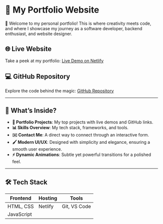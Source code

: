 # 🚀 My Portfolio Website  

🌟 Welcome to my personal portfolio! This is where creativity meets code, and where I showcase my journey as a software developer, backend enthusiast, and website designer.  

## 🌐 **Live Website**  
Take a peek at my portfolio: [Live Demo on Netlify](https://your-netlify-url.netlify.app)  

## 💻 **GitHub Repository**  
Explore the code behind the magic: [GitHub Repository](https://github.com/your-username/your-repo-name)  

---

## 🎨 **What’s Inside?**  
- **💼 Portfolio Projects**: My top projects with live demos and GitHub links.  
- **📊 Skills Overview**: My tech stack, frameworks, and tools.  
- **✉️ Contact Me**: A direct way to connect through an interactive form.  
- **🖌️ Modern UI/UX**: Designed with simplicity and elegance, ensuring a smooth user experience.  
- **⚡ Dynamic Animations**: Subtle yet powerful transitions for a polished feel.  

---

## 🛠️ **Tech Stack**  

| Frontend       | Hosting          | Tools         |  
|----------------|------------------|---------------|  
| HTML, CSS      | Netlify          | Git, VS Code  |  
| JavaScript     |                  |               |  

